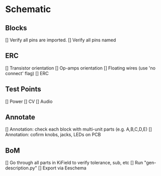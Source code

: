 # Schematic
## Blocks
[] Verify all pins are imported.
[] Verify all pins named 

## ERC
[] Transistor orientation
[] Op-amps orientation 
[] Floating wires (use 'no connect' flag)
[] ERC

## Test Points
[] Power
[] CV
[] Audio

## Annotate
[] Annotation: check each block with multi-unit parts (e.g. A,B,C,D,E)
[] Annotation: cofirm knobs, jacks, LEDs on PCB

## BoM
[] Go through all parts in KiField to verify tolerance, sub, etc
[] Run "gen-description.py"
[] Export via Eeschema
